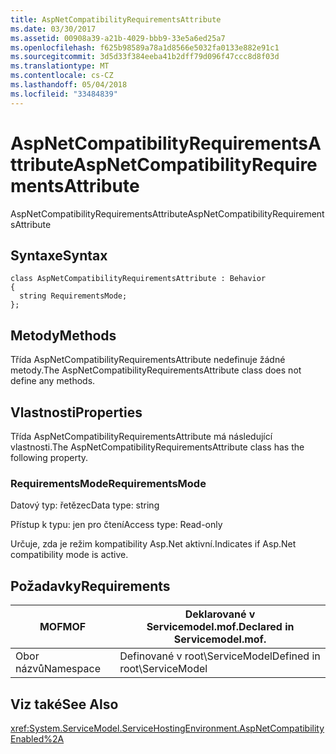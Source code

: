 ```yaml
---
title: AspNetCompatibilityRequirementsAttribute
ms.date: 03/30/2017
ms.assetid: 00908a39-a21b-4029-bbb9-33e5a6ed25a7
ms.openlocfilehash: f625b98589a78a1d8566e5032fa0133e882e91c1
ms.sourcegitcommit: 3d5d33f384eeba41b2dff79d096f47ccc8d8f03d
ms.translationtype: MT
ms.contentlocale: cs-CZ
ms.lasthandoff: 05/04/2018
ms.locfileid: "33484839"
---
```

# <a name="aspnetcompatibilityrequirementsattribute"></a><span data-ttu-id="dd29b-102">AspNetCompatibilityRequirementsAttribute</span><span class="sxs-lookup"><span data-stu-id="dd29b-102">AspNetCompatibilityRequirementsAttribute</span></span>
<span data-ttu-id="dd29b-103">AspNetCompatibilityRequirementsAttribute</span><span class="sxs-lookup"><span data-stu-id="dd29b-103">AspNetCompatibilityRequirementsAttribute</span></span>  
  
## <a name="syntax"></a><span data-ttu-id="dd29b-104">Syntaxe</span><span class="sxs-lookup"><span data-stu-id="dd29b-104">Syntax</span></span>  
  
```  
class AspNetCompatibilityRequirementsAttribute : Behavior  
{  
  string RequirementsMode;  
};  
```  
  
## <a name="methods"></a><span data-ttu-id="dd29b-105">Metody</span><span class="sxs-lookup"><span data-stu-id="dd29b-105">Methods</span></span>  
 <span data-ttu-id="dd29b-106">Třída AspNetCompatibilityRequirementsAttribute nedefinuje žádné metody.</span><span class="sxs-lookup"><span data-stu-id="dd29b-106">The AspNetCompatibilityRequirementsAttribute class does not define any methods.</span></span>  
  
## <a name="properties"></a><span data-ttu-id="dd29b-107">Vlastnosti</span><span class="sxs-lookup"><span data-stu-id="dd29b-107">Properties</span></span>  
 <span data-ttu-id="dd29b-108">Třída AspNetCompatibilityRequirementsAttribute má následující vlastnosti.</span><span class="sxs-lookup"><span data-stu-id="dd29b-108">The AspNetCompatibilityRequirementsAttribute class has the following property.</span></span>  
  
### <a name="requirementsmode"></a><span data-ttu-id="dd29b-109">RequirementsMode</span><span class="sxs-lookup"><span data-stu-id="dd29b-109">RequirementsMode</span></span>  
 <span data-ttu-id="dd29b-110">Datový typ: řetězec</span><span class="sxs-lookup"><span data-stu-id="dd29b-110">Data type: string</span></span>  
  
 <span data-ttu-id="dd29b-111">Přístup k typu: jen pro čtení</span><span class="sxs-lookup"><span data-stu-id="dd29b-111">Access type: Read-only</span></span>  
  
 <span data-ttu-id="dd29b-112">Určuje, zda je režim kompatibility Asp.Net aktivní.</span><span class="sxs-lookup"><span data-stu-id="dd29b-112">Indicates if Asp.Net compatibility mode is active.</span></span>  
  
## <a name="requirements"></a><span data-ttu-id="dd29b-113">Požadavky</span><span class="sxs-lookup"><span data-stu-id="dd29b-113">Requirements</span></span>  
  
|<span data-ttu-id="dd29b-114">MOF</span><span class="sxs-lookup"><span data-stu-id="dd29b-114">MOF</span></span>|<span data-ttu-id="dd29b-115">Deklarované v Servicemodel.mof.</span><span class="sxs-lookup"><span data-stu-id="dd29b-115">Declared in Servicemodel.mof.</span></span>|  
|---------|-----------------------------------|  
|<span data-ttu-id="dd29b-116">Obor názvů</span><span class="sxs-lookup"><span data-stu-id="dd29b-116">Namespace</span></span>|<span data-ttu-id="dd29b-117">Definované v root\ServiceModel</span><span class="sxs-lookup"><span data-stu-id="dd29b-117">Defined in root\ServiceModel</span></span>|  
  
## <a name="see-also"></a><span data-ttu-id="dd29b-118">Viz také</span><span class="sxs-lookup"><span data-stu-id="dd29b-118">See Also</span></span>  
 <xref:System.ServiceModel.ServiceHostingEnvironment.AspNetCompatibilityEnabled%2A>

